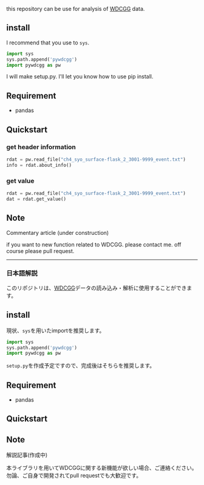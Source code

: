 this repository can be use for analysis of [WDCGG](https://gaw.kishou.go.jp/jp) data.

## install
I recommend that you use to ``sys``.

```python
import sys
sys.path.append('pywdcgg')
import pywdcgg as pw
```

I will make setup.py.
I'll let you know how to use pip install.

## Requirement
- pandas

## Quickstart
### get header information

```python
rdat = pw.read_file("ch4_syo_surface-flask_2_3001-9999_event.txt")
info = rdat.about_info()
```

### get value

```python
rdat = pw.read_file("ch4_syo_surface-flask_2_3001-9999_event.txt")
dat = rdat.get_value()
```

## Note
Commentary article (under construction)

if you want to new function related to WDCGG.
please contact me. off course please pull request.

---
### 日本語解説

このリポジトリは、[WDCGG](https://gaw.kishou.go.jp/jp)データの読み込み・解析に使用することができます。

## install
現状、``sys``を用いたimportを推奨します。

```python
import sys
sys.path.append('pywdcgg')
import pywdcgg as pw
```

``setup.py``を作成予定ですので、完成後はそちらを推奨します。

## Requirement
- pandas

## Quickstart

## Note
解説記事(作成中)

本ライブラリを用いてWDCGGに関する新機能が欲しい場合、ご連絡ください。
勿論、ご自身で開発されてpull requestでも大歓迎です。
